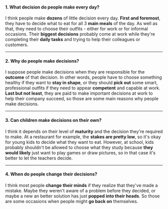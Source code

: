 #### 1. What decision do people make every day?
I think people make **dozens** of little decision every day. **First and foremost**, they have to decide what to eat for all 3 **main meals** of the day. As well as that, they need to choose their outfits - either for work or for informal occasions. Their **biggest decisions** probably come at work while they're completing their **daily tasks** and trying to help their colleagues or customers.

---
#### 2. Why do people make decisions?
I suppose people make decisions when they are responsible for the **outcome** of that decision. In other words, people have to choose something healthy if they want to **stay in shape**, or they should **pick out** some smart, professional outfits if they need to appear **competent** and capable at work. **Last but not least**, they are paid to make important decisions at work to help their company succeed, so those are some main reasons why people make decisions.

---
#### 3. Can children make decisions on their own?
I think it depends on their level of **maturity** and the decision they're required to make. At a restaurant for example, the **stakes are pretty low**, so it's okay for young kids to decide what they want to eat. However, at school, kids probably shouldn't be allowed to choose what they study because **they would likely** just want to play games or draw pictures, so in that case it's better to let the teachers decide.

---
#### 4. When do people change their decisions?
I think most people **change their minds** if they realize that they've made a mistake. Maybe they weren't aware of a problem before they decided, or maybe a new an better solution has just **popped into their heads**. So those are some occasions when people might **go back on** themselves.
